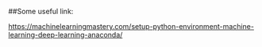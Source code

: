##Some useful link:

<a href="https://machinelearningmastery.com/setup-python-environment-machine-learning-deep-learning-anaconda/">https://machinelearningmastery.com/setup-python-environment-machine-learning-deep-learning-anaconda/</a>